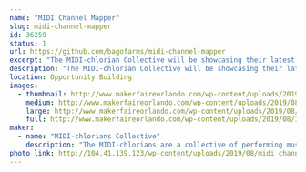 ```yaml
---
name: "MIDI Channel Mapper"
slug: midi-channel-mapper
id: 36259
status: 1
url: https://github.com/bagofarms/midi-channel-mapper
excerpt: "The MIDI-chlorian Collective will be showcasing their latest project:  the MIDI Channel Mapper.  This device allows you to map any input MIDI channel to any output MIDI channel with a user-friendly interface.  We will be sharing our experience creating it as well as demonstrating how it is used with real musical instruments."
description: "The MIDI-chlorian Collective will be showcasing their latest project:  the MIDI Channel Mapper.  This device allows you to map any input MIDI channel to any output MIDI channel with a user-friendly interface.  We will be sharing our experience creating it as well as demonstrating how it is used with real musical instruments.  The entire project (hardware and software) is open source, so we will also show you how to construct one yourself at home!"
location: Opportunity Building
images:
  - thumbnail: http://www.makerfaireorlando.com/wp-content/uploads/2019/08/IMG_20190725_152039.jpg
    medium: http://www.makerfaireorlando.com/wp-content/uploads/2019/08/IMG_20190725_152039.jpg
    large: http://www.makerfaireorlando.com/wp-content/uploads/2019/08/IMG_20190725_152039.jpg
    full: http://www.makerfaireorlando.com/wp-content/uploads/2019/08/IMG_20190725_152039.jpg
maker:
  - name: "MIDI-chlorians Collective"
    description: "The MIDI-chlorians are a collective of performing musicians and engineers. We make solutions to musical problems using common tools like Arduinos and Rapsberry Pis and share them with the maker community."
photo_link: http://104.41.139.123/wp-content/uploads/2019/08/midi_channel_mapper_2-1024x678.png
---
```

